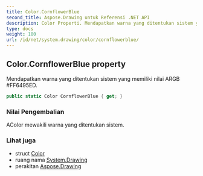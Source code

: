 ```yaml
---
title: Color.CornflowerBlue
second_title: Aspose.Drawing untuk Referensi .NET API
description: Color Properti. Mendapatkan warna yang ditentukan sistem yang memiliki nilai ARGB FF6495ED.
type: docs
weight: 180
url: /id/net/system.drawing/color/cornflowerblue/
---
```

## Color.CornflowerBlue property

Mendapatkan warna yang ditentukan sistem yang memiliki nilai ARGB #FF6495ED.

```csharp
public static Color CornflowerBlue { get; }
```

### Nilai Pengembalian

AColor mewakili warna yang ditentukan sistem.

### Lihat juga

* struct [Color](../)
* ruang nama [System.Drawing](../../color/)
* perakitan [Aspose.Drawing](../../../)


